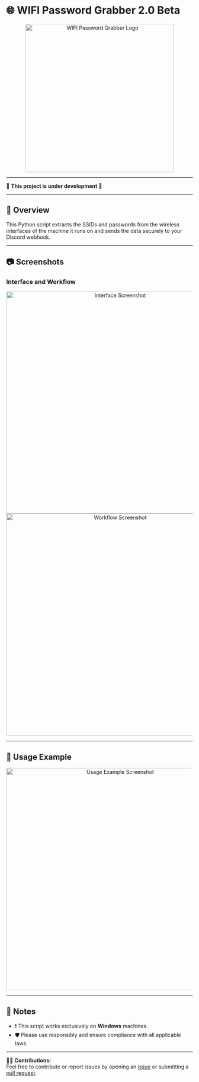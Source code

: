 # 🌐 WIFI Password Grabber 2.0 Beta

<p align="center">
  <img src="https://imgur.com/jEgI0ts.png" alt="WIFI Password Grabber Logo" width="400">
</p>

---

🚧 **This project is under development** 🚧

---

## 📜 Overview

This Python script extracts the SSIDs and passwords from the wireless interfaces of the machine it runs on and sends the data securely to your Discord webhook.

---

## 📷 Screenshots

### Interface and Workflow
<p align="center">
  <img src="https://imgur.com/PyUQuDQ.png" alt="Interface Screenshot" width="600">
  <img src="https://imgur.com/K8ohv5U.png" alt="Workflow Screenshot" width="600">
</p>

---

## 🔧 Usage Example
<p align="center">
  <img src="https://imgur.com/Qm9tN5c.png" alt="Usage Example Screenshot" width="600">
</p>

---

## 📌 Notes

- ❗ This script works exclusively on **Windows** machines.
- 🛡️ Please use responsibly and ensure compliance with all applicable laws.

---

👨‍💻 **Contributions:**  
Feel free to contribute or report issues by opening an [issue](#) or submitting a [pull request](#).  
